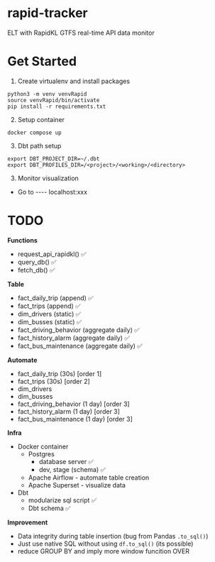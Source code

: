 # rapid-tracker
ELT with RapidKL GTFS real-time API data monitor 

# Get Started

1. Create virtualenv and install packages
```
python3 -m venv venvRapid
source venvRapid/bin/activate
pip install -r requirements.txt
```

2. Setup container 

`docker compose up`

3. Dbt path setup

```
export DBT_PROJECT_DIR=~/.dbt
export DBT_PROFILES_DIR=/<project>/<working>/<directory>
```

3. Monitor visualization

- Go to ---- localhost:xxx


# TODO

**Functions**
- request_api_rapidkl() ✅
- query_db() ✅
- fetch_db() ✅

**Table**
- fact_daily_trip (append) ✅
- fact_trips (append) ✅
- dim_drivers (static) ✅
- dim_busses (static) ✅
- fact_driving_behavior (aggregate daily) ✅
- fact_history_alarm (aggregate daily) ✅
- fact_bus_maintenance (aggregate daily) ✅

**Automate**
- fact_daily_trip (30s) [order 1]
- fact_trips (30s) [order 2]
- dim_drivers 
- dim_busses 
- fact_driving_behavior (1 day) [order 3]
- fact_history_alarm (1 day) [order 3]
- fact_bus_maintenance (1 day) [order 3]

**Infra**
- Docker container 
    - Postgres 
        - database server ✅
        - dev, stage (schema) ✅
    - Apache Airflow - automate table creation 
    - Apache Superset - visualize data
- Dbt 
    - modularize sql script ✅
    - Dbt schema ✅


**Improvement**
- Data integrity during table insertion (bug from Pandas `.to_sql()`)
- Just use native SQL without using `df.to_sql()` (its possible)
- reduce GROUP BY and imply more window funcition OVER